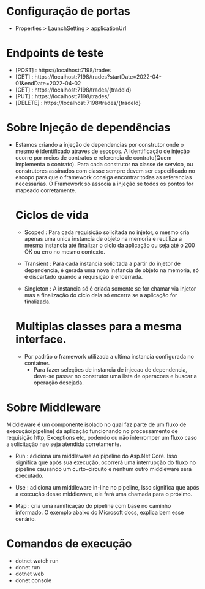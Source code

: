 # Configuração de portas
  - Properties > LaunchSetting > applicationUrl
# Endpoints de teste
  - [POST] : https://localhost:7198/trades
  - [GET] : https://localhost:7198/trades?startDate=2022-04-01&endDate=2022-04-02
  - [GET] : https://localhost:7198/trades/{tradeId}
  - [PUT] : https://localhost:7198/trades/
  - [DELETE] : https://localhost:7198/trades/{tradeId}

# Sobre Injeção de dependências
  - Estamos criando a injeção de dependencias por construtor onde o mesmo
    é identificado atraves de escopos. A Identificação de injeção ocorre
    por meios de contratos e referencia de contrato(Quem implementa o contrato).
    Para cada construtor na classe de servico, ou construtores assinados com classe
    sempre devem ser especificado no escopo para que o framework consiga encontrar 
    todas as referencias necessarias. O Framework só associa a injeção se todos os pontos
    for mapeado corretamente.

    # Ciclos de vida
      - Scoped : Para cada requisição solicitada no injetor, o mesmo cria apenas uma unica instancia de objeto na memoria e reutiliza a mesma instancia até finalizar o ciclo da aplicação ou seja até o 200 OK ou erro no mesmo contexto. 

      - Transient : Para cada instancia solicitada a partir do injetor de dependencia, é gerada uma nova instancia de objeto na memoria, só é discartado quando a requisição é encerrada.

      - Singleton : A instancia só é criada somente se for chamar via injetor mas a finalização do ciclo dela só encerra se a aplicação for finalizada.

    # Multiplas classes para a mesma interface.
      - Por padrão o framework utilizada a ultima instancia configurada no container.
        -  Para fazer seleções de instancia de injecao de dependencia, deve-se passar no 
           construtor uma lista de   operacoes e buscar a operação desejada.

# Sobre Middleware
   
   Middleware é um componente isolado no qual faz parte de um fluxo de execução(pipeline) da aplicação
   funcionando no processamento de requisição http, Exceptions etc, podendo ou não interromper um fluxo
   caso a solicitação nao seja atendida corretamente.

  - Run : adiciona um middleware ao pipeline do Asp.Net Core. Isso significa que após sua execução, ocorrerá uma interrupção do fluxo no pipeline causando um curto-circuito e nenhum outro middleware será executado.

  - Use : adiciona um middleware in-line no pipeline, Isso significa que após a execução desse middleware, ele fará uma chamada para o próximo.

  - Map : cria uma ramificação do pipeline com base no caminho informado. O exemplo abaixo do Microsoft docs, explica bem esse cenário.

# Comandos de execução
  - dotnet watch run
  - donet run
  - dotnet web
  - donet console
   


  
  
